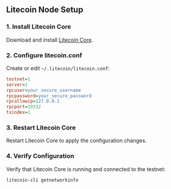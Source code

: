 ## Litecoin Node Setup

### 1. Install Litecoin Core
Download and install [Litecoin Core](https://litecoin.org/).

### 2. Configure litecoin.conf
Create or edit `~/.litecoin/litecoin.conf`:
```ini
testnet=1
server=1
rpcuser=your_secure_username
rpcpassword=your_secure_password
rpcallowip=127.0.0.1
rpcport=19332
txindex=1
```

### 3. Restart Litecoin Core
Restart Litecoin Core to apply the configuration changes.

### 4. Verify Configuration
Verify that Litecoin Core is running and connected to the testnet:
```bash
litecoin-cli getnetworkinfo
```
